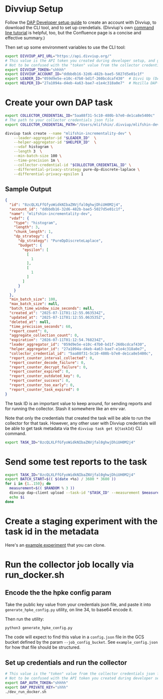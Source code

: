 # Divviup Setup

Follow the [DAP Developer setup guide](https://mozilla-hub.atlassian.net/wiki/spaces/MA1/pages/981336333/DAP+Developer+Setup) to create an account with Divviup, to download the CLI tool, and to set up crendetials. (Divviup's own [command line tutorial](https://docs.divviup.org/command-line-tutorial) is helpful, too, but the Confluence page is a concise and effective summary.)

Then set up some environment variables to use the CLI tool:

```sh
export DIVVIUP_API_URL="https://api.divviup.org/"
# This value is the API token you created during developer setup, and goes with the 'divviup' CLI tool
# Not to be confused with the "token" value from the collector credentials json file, which is used by the python code DAP collector
export DIVVIUP_TOKEN="shhhh"
export DIVVIUP_ACCOUNT_ID="ddbbdb16-32d6-482b-bae5-5027d5e01c1f"
export LEADER_ID="059d9e5e-e10c-47b0-bd1f-260bcdcaf430"  # Divvi Up (DAP-09)
export HELPER_ID="27a1094a-d4eb-4a63-bae7-e1e4c318a0e7"  # Mozilla DAP-09 Dev
```

# Create your own DAP task

```sh
export COLLECTOR_CREDENTIAL_ID="5aa88f31-5c10-480b-b7e0-de1ca8e5400c"
# The path to your collector credentials json file
export COLLECTOR_CREDENTIAL_PATH="/Users/mlifshin/.divviup/mlifshin-dev.json"

divviup task create --name "mlifshin-incrementality-dev" \
    --leader-aggregator-id "$LEADER_ID"  \
    --helper-aggregator-id "$HELPER_ID"  \
    --vdaf histogram \
    --length 3  \
    --min-batch-size 100 \
    --time-precision 1m \
    --collector-credential-id "$COLLECTOR_CREDENTIAL_ID" \
    --differential-privacy-strategy pure-dp-discrete-laplace \
    --differential-privacy-epsilon 1
```

## Sample Output

```json
{
  "id": "8zcQLXLFfGfyoWidkNIbaZNVjfal0ghwjDhiUH0M2j4",
  "account_id": "ddbbdb16-32d6-482b-bae5-5027d5e01c1f",
  "name": "mlifshin-incrementality-dev",
  "vdaf": {
    "type": "histogram",
    "length": 3,
    "chunk_length": 1,
    "dp_strategy": {
      "dp_strategy": "PureDpDiscreteLaplace",
      "budget": {
        "epsilon": [
          [
            1
          ],
          [
            1
          ]
        ]
      }
    }
  },
  "min_batch_size": 100,
  "max_batch_size": null,
  "batch_time_window_size_seconds": null,
  "created_at": "2025-07-11T01:12:55.063534Z",
  "updated_at": "2025-07-11T01:12:55.063535Z",
  "deleted_at": null,
  "time_precision_seconds": 60,
  "report_count": 0,
  "aggregate_collection_count": 0,
  "expiration": "2026-07-11T01:12:54.768234Z",
  "leader_aggregator_id": "059d9e5e-e10c-47b0-bd1f-260bcdcaf430",
  "helper_aggregator_id": "27a1094a-d4eb-4a63-bae7-e1e4c318a0e7",
  "collector_credential_id": "5aa88f31-5c10-480b-b7e0-de1ca8e5400c",
  "report_counter_interval_collected": 0,
  "report_counter_decode_failure": 0,
  "report_counter_decrypt_failure": 0,
  "report_counter_expired": 0,
  "report_counter_outdated_key": 0,
  "report_counter_success": 0,
  "report_counter_too_early": 0,
  "report_counter_task_expired": 0
}
```

The task ID is an important value to keep around, for sending reports and for running the collector.
Stash it somewhere like an env var.

Note that only the credentials that created the task will be able to run the collector for that task. However, any other user with Divviup credentials will be able to get task metadata via the `divviup task get ${taskId}` CLI command.

```sh
export TASK_ID="8zcQLXLFfGfyoWidkNIbaZNVjfal0ghwjDhiUH0M2j4"
```

# Send some test reports to the task

```sh
export TASK_ID="8zcQLXLFfGfyoWidkNIbaZNVjfal0ghwjDhiUH0M2j4"
export BATCH_START=$(( $(date +%s) / 3600 * 3600 ))
for i in {1..150}; do
  measurement=$(( $RANDOM % 3 ))
  divviup dap-client upload --task-id "$TASK_ID" --measurement $measurement;
  echo $i
done
```

# Create a staging experiment with the task id in the metadata

Here's an [example experiment](https://stage.experimenter.nonprod.webservices.mozgcp.net/nimbus/incrementality-etl-testing/summary
) that you can clone.

# Run the collector job locally via run_docker.sh

## Encode the the hpke config param

Take the public key value from your credentials json file, and paste it into `generate_hpke_config.py` utility, on line 34, to base64 encode it.

Then run the utility:

```sh
python3 generate_hpke_config.py
```

The code will expect to find this value in a `config.json` file in the GCS bucket defined by the param `--job_config_bucket`. See `example_config.json` for how that file should be structured.

## Set up credentials and run the collector
```sh
# This value is the "token" value from the collector credentials json file, which is used by the python code DAP collector
# Not to be confused with the API token you created during developer setup, and goes with the 'divviup' CLI tool
export DAP_AUTH_TOKEN="shhhh"
export DAP_PRIVATE_KEY="shhh"
./dev_run_docker.sh
```
